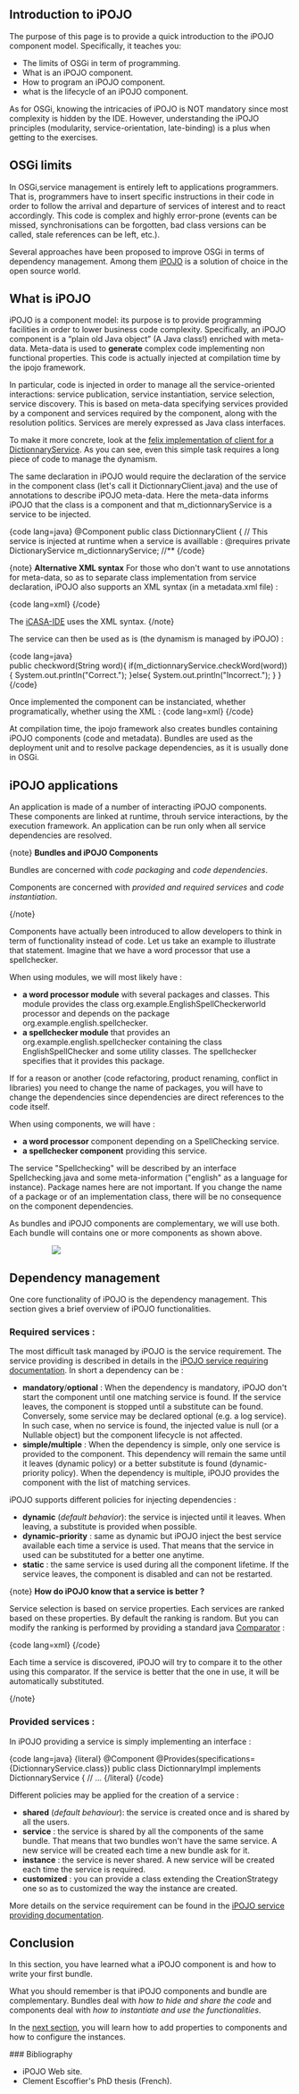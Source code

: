 <article markdown="1">

# Introduction to iPOJO

The purpose of this page is to provide a quick introduction to the iPOJO component model. Specifically, it teaches you:

+ The limits of OSGi in term of programming.
+ What is an iPOJO component.
+ How to program an iPOJO component.
+ what is the lifecycle of an iPOJO component.

As for OSGi, knowing the intricacies of iPOJO is NOT mandatory since most complexity is hidden by the IDE. However, understanding the iPOJO principles (modularity, service-orientation, late-binding) is a plus when getting to the exercises. 


## OSGi limits

In OSGi,service management is entirely left to applications programmers. That is, programmers have to insert specific instructions in their code in order to follow the arrival and departure of services of interest and to react accordingly. This code is complex and highly error-prone (events can be missed, synchronisations can be forgotten, bad class versions can be called, stale references can be left, etc.).

Several approaches have been proposed to improve OSGi in terms of dependency management. Among them [iPOJO](https://felix.apache.org/site/apache-felix-ipojo.html) is a solution of choice in the open source world. 

## What is iPOJO

iPOJO is a component model: its purpose is to provide programming facilities in order to lower business code complexity. Specifically, an iPOJO component is a “plain old Java object” (A Java class!) enriched with meta-data. Meta-data is used to **generate** complex code implementing non functional properties. This code is actually injected at compilation time by the ipojo framework.

In particular, code is injected in order to manage all the service-­oriented interactions: service publication, service instantiation, service selection, service discovery. This is based on meta-data specifying  services provided by a component and services required by the component, along with the resolution politics. Services are merely expressed as Java class interfaces. 


To make it more concrete, look at the [felix implementation of client for a DictionnaryService](https://felix.apache.org/site/apache-felix-tutorial-example-4.html). As you can see, even this simple task requires a long piece of code to manage the dynamism. 

The same declaration in iPOJO would require the declaration of the service in the component class (let's call it DictionnaryClient.java) and the use of annotations to describe iPOJO meta-data. Here the meta-data informs iPOJO that the class is a component and that m_dictionnaryService is a service to be injected.

{code lang=java}
@Component
public class DictionnaryClient {
	// This service is injected at runtime when a service is availlable :
	@requires
	private DictionaryService m_dictionnaryService; //**
{/code}

{note}
**Alternative XML syntax**
For those who don't want to use annotations for meta-data, so as to separate class implementation from service declaration, iPOJO also supports an XML syntax (in a metadata.xml file) :

{code lang=xml}
<component classname="org.example.DictionnaryClient" name="DictionnaryClient">
	<requires specification="org.example.DictionaryService" field="m_dictionnaryService"/>
</component>
{/code}

The [iCASA-IDE](/article/for-beginners/ide-hello-world) uses the XML syntax.
{/note}

The service can then be used as is (the dynamism is managed by iPOJO) : 

{code lang=java}	
public checkword(String word){
	if(m_dictionnaryService.checkWord(word)){
        System.out.println("Correct.");
	}else{
		System.out.println("Incorrect.");
	}
}
{/code}

Once implemented the component can be instanciated, whether programatically, whether using the XML&nbsp;:
{code lang=xml}
 <instance component="DictionnaryClient" name="myDictionnaryClient">
{/code}



At compilation time, the ipojo framework also creates bundles containing iPOJO components (code and metadata). Bundles are used as the deployment unit and to resolve package dependencies, as it is usually done in OSGi.

## iPOJO applications

An application is made of a number of interacting iPOJO components. These components are linked at runtime, throuh service interactions, by the execution framework. An application can be run only when all service dependencies are resolved.


{note}
**Bundles and iPOJO Components**

Bundles are concerned with *code packaging* and *code dependencies*.

Components are concerned with *provided and required services* and *code instantiation*.

{/note}

Components have actually been introduced to allow developers to think in term of functionality instead of code. Let us take an example to illustrate that statement. 
Imagine that we have a word processor that use a spellchecker. 

When using modules, we will most likely have :

+ **a word processor module** with several packages and classes. This module provides the class org.example.EnglishSpellCheckerworld processor and depends on the package org.example.english.spellchecker. 
+ **a spellchecker module** that provides an org.example.english.spellchecker containing the class EnglishSpellChecker and some utility classes. The spellchecker specifies that it provides this package. 

If for a reason or another (code refactoring, product renaming, conflict in libraries) you need to change the name of packages, you will have to change the dependencies since dependencies are direct references to the code itself.

When using components, we will have :

+ **a word processor** component depending on a SpellChecking service. 
+ **a spellchecker component** providing this service. 

The service "Spellchecking" will be described by an interface Spellchecking.java and some meta-information ("english" as a language for instance). Package names here are not important. If you change the name of a package or of an implementation class, there will be no consequence on the component dependencies. 

As bundles and iPOJO components are complementary, we will use both. Each bundle will contains one or more components as shown above.

<div style="margin:auto;width : 70%;"/>
<img src="{#img#}/hello-world/OSGIpojo.png"/>
</div>


## Dependency management

One core functionality of iPOJO is the dependency management. This section gives a brief overview of iPOJO functionalities.

### Required services :
The most difficult task managed by iPOJO is the service requirement.
The service providing is described in details in the [iPOJO service requiring documentation](http://felix.apache.org/site/service-requirement-handler.html). In short a dependency can be :

+ **mandatory**/**optional**  : When the dependency is mandatory, iPOJO don't start the component until one matching service is found. If the service leaves, the component is stopped until a substitute can be found. Conversely, some service may be declared optional (e.g. a log service). In such case, when no service is found, the injected value is null (or a Nullable object) but the component lifecycle is not affected.
+ **simple/multiple** : When the dependency is simple, only one service is provided to the component. This dependency will remain the same until it leaves (dynamic policy) or a better substitute is found (dynamic-priority policy). When the dependency is multiple, iPOJO provides the component with the list of matching services.

iPOJO supports different policies for injecting dependencies :

+ **dynamic** (*default behavior*): the service is injected until it leaves. When leaving, a substitute is provided when possible. 
+ **dynamic-priority** : same as dynamic but iPOJO inject the best service available each time a service is used. That means that the service in used can be substituted for a better one anytime. 
+ **static** : the same service is used during all the component lifetime. If the service leaves, the component is disabled and can not be restarted.

{note}
**How do iPOJO know that a service is better ?**

Service selection is based on service properties. Each services are ranked based on these properties. By default the ranking is random. But you can modify the ranking is performed by providing a standard java [Comparator](http://docs.oracle.com/javase/6/docs/api/java/util/Comparator.html) :

{code lang=xml}
<requires field="m_dictionnaryService" policy="dynamic-priority" comparator="dict.MyComparator"/>
{/code}

Each time a service is discovered, iPOJO will try to compare it to the other using this comparator. If the service is better that the one in use, it will be automatically substituted.

{/note}
### Provided services :
In iPOJO providing a service is simply implementing an interface :

{code lang=java}
{literal}
@Component
@Provides(specifications={DictionnaryService.class})
public class DictionnaryImpl implements DictionnaryService { // ...
{/literal}
{/code}

Different policies may be applied for the creation of a service :

+ **shared** (*default behaviour*): the service is created once and is shared by all the users.
+ **service** : the service is shared by all the components of the same bundle. That means that two bundles won't have the same service. A new service will be created each time a new bundle ask for it.
+ **instance** : the service is never shared. A new service will be created each time the service is required.
+ **customized** : you can provide a class extending the CreationStrategy one so as to customized the way the instance are created. 

More details on the service requirement can be found in the [iPOJO service providing documentation](http://felix.apache.org/site/providing-osgi-services.html).

## Conclusion

In this section, you have learned what a iPOJO component is and how to write your first bundle.

What you should remember is that iPOJO components and bundle are complementary. Bundles deal with *how to hide and share the code* and components deal with *how to instantiate and use the functionalities*.

In the [next section](?p=component-properties&s=introduction), you will learn how to add properties to components and how to configure the instances.


</article>

<aside markdown="1">
### Bibliography

+ iPOJO Web site.
+ Clement Escoffier's PhD thesis (French).

</aside>

